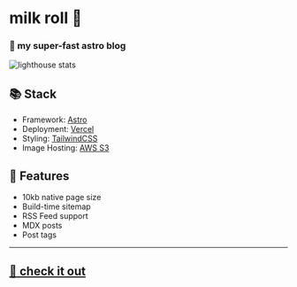 # milk roll 🥛

### 🚀 my super-fast astro blog
![lighthouse stats](https://milkroll-images.s3.us-east-2.amazonaws.com/lighthouse.png)

## 📚 Stack

- Framework: [Astro](https://astro.build/)
- Deployment: [Vercel](https://vercel.com/)
- Styling: [TailwindCSS](https://tailwindcss.com/)
- Image Hosting: [AWS S3](https://aws.amazon.com/s3/)

## 📃 Features

- 10kb native page size
- Build-time sitemap
- RSS Feed support
- MDX posts
- Post tags

---

## [🔗 check it out](https://blog.cadecuddy.com)
